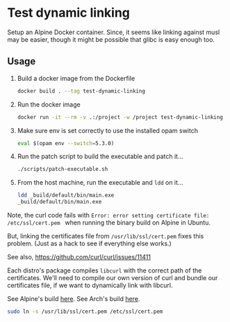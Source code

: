 # Test dynamic linking

Setup an Alpine Docker container. Since, it seems like linking against musl may
be easier, though it might be possible that glibc is easy enough too.

## Usage

1. Build a docker image from the Dockerfile

   ``` sh
   docker build . --tag test-dynamic-linking
   ```

2. Run the docker image

   ``` sh
   docker run -it --rm -v .:/project -w /project test-dynamic-linking /bin/sh
   ```
   
3. Make sure env is set correctly to use the installed opam switch

   ```sh
   eval $(opam env --switch=5.3.0)
   ```
   
4. Run the patch script to build the executable and patch it...

   ```sh
   ./scripts/patch-executable.sh 
   ```
   
5. From the host machine, run the executable and `ldd` on it...

   ```sh
   ldd _build/default/bin/main.exe
   _build/default/bin/main.exe
   ```

Note, the curl code fails with `Error: error setting certificate file:
/etc/ssl/cert.pem ` when running the binary build on Alpine in Ubuntu.

But, linking the certificates file from `/usr/lib/ssl/cert.pem` fixes this
problem. (Just as a hack to see if everything else works.)

See also, https://github.com/curl/curl/issues/11411

Each distro's package compiles `libcurl` with the correct path of the
certificates. We'll need to compile our own version of curl and bundle our
certificates file, if we want to dynamically link with libcurl.

See Alpine's build [here](https://gitlab.alpinelinux.org/alpine/aports/-/blob/master/main/curl/APKBUILD#L215-234). 
See Arch's build [here](https://gitlab.archlinux.org/archlinux/packaging/packages/curl/-/blob/main/PKGBUILD?ref_type=heads#L68-81).

``` sh
sudo ln -s /usr/lib/ssl/cert.pem /etc/ssl/cert.pem
```
